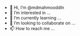 - 👋 Hi, I’m @mdmahmooddln
- 👀 I’m interested in ...
- 🌱 I’m currently learning ...
- 💞️ I’m looking to collaborate on ...
- 📫 How to reach me ...

<!---
mdmahmooddln/mdmahmooddln is a ✨ special ✨ repository because its `README.md` (this file) appears on your GitHub profile.
You can click the Preview link to take a look at your changes.
--->
